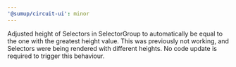 ```yaml
---
'@sumup/circuit-ui': minor
---
```


Adjusted height of Selectors in SelectorGroup to automatically be equal to the one with the greatest height value. This was previously not working, and Selectors were being rendered with different heights. No code update is required to trigger this behaviour.
